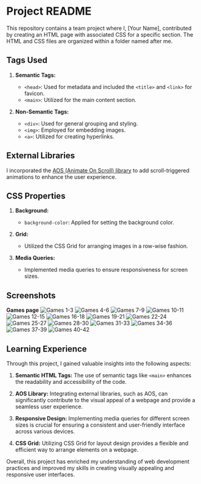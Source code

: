 # Project README

This repository contains a team project where I, [Your Name], contributed by creating an HTML page with associated CSS for a specific section. The HTML and CSS files are organized within a folder named after me.

## Tags Used

1. **Semantic Tags:**
   - `<head>`: Used for metadata and included the `<title>` and `<link>` for favicon.
   - `<main>`: Utilized for the main content section.

2. **Non-Semantic Tags:**
   - `<div>`: Used for general grouping and styling.
   - `<img>`: Employed for embedding images.
   - `<a>`: Utilized for creating hyperlinks.

## External Libraries

I incorporated the [AOS (Animate On Scroll) library](https://michalsnik.github.io/aos/) to add scroll-triggered animations to enhance the user experience.

## CSS Properties

1. **Background:**
   - `background-color`: Applied for setting the background color.

2. **Grid:**
   - Utilized the CSS Grid for arranging images in a row-wise fashion.

3. **Media Queries:**
   - Implemented media queries to ensure responsiveness for screen sizes.

## Screenshots

**Games page**
![Games 1-3](./games/Screenshots/games1-3.png)
![Games 4-6](./games/Screenshots/games4-6.png)
![Games 7-9](./games/Screenshots/games7-9.png)
![Games 10-11](./games/Screenshots/games10-12.png)
![Games 12-15](./games/Screenshots/games13-15.PNG)
![Games 16-18](./games/Screenshots/games16-18.png)
![Games 19-21](./games/Screenshots/games19-21.png)
![Games 22-24](./games/Screenshots/games22-24.png)
![Games 25-27](./games/Screenshots/games25-27.png)
![Games 28-30](./games/Screenshots/games28-30.png)
![Games 31-33](./games/Screenshots/games31-33.png)
![Games 34-36](./games/Screenshots/games34-36.png)
![Games 37-39](./games/Screenshots/games37-39.png)
![Games 40-42](./games/Screenshots/games40-42.png)

## Learning Experience

Through this project, I gained valuable insights into the following aspects:

1. **Semantic HTML Tags:** The use of semantic tags like `<main>` enhances the readability and accessibility of the code.

2. **AOS Library:** Integrating external libraries, such as AOS, can significantly contribute to the visual appeal of a webpage and provide a seamless user experience.

3. **Responsive Design:** Implementing media queries for different screen sizes is crucial for ensuring a consistent and user-friendly interface across various devices.

4. **CSS Grid:** Utilizing CSS Grid for layout design provides a flexible and efficient way to arrange elements on a webpage.

Overall, this project has enriched my understanding of web development practices and improved my skills in creating visually appealing and responsive user interfaces.
